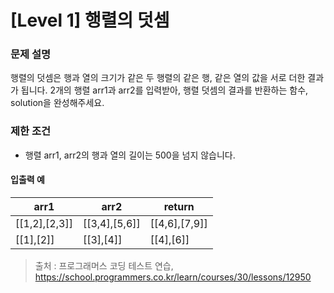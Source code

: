 # [Level 1] 행렬의 덧셈

### 문제 설명
행렬의 덧셈은 행과 열의 크기가 같은 두 행렬의 같은 행, 같은 열의 값을 서로 더한 결과가 됩니다. 2개의 행렬 arr1과 arr2를 입력받아, 행렬 덧셈의 결과를 반환하는 함수, solution을 완성해주세요.

### 제한 조건
- 행렬 arr1, arr2의 행과 열의 길이는 500을 넘지 않습니다.

#### 입출력 예
|arr1|arr2|return|
|---|---|---|
|[[1,2],[2,3]]|[[3,4],[5,6]]|[[4,6],[7,9]]
|[[1],[2]]|[[3],[4]]|[[4],[6]]|

>출처 : 프로그래머스 코딩 테스트 연습, https://school.programmers.co.kr/learn/courses/30/lessons/12950
